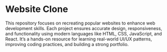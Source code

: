 # Website Clone
This repository focuses on recreating popular websites to enhance web development skills. Each project ensures accurate design, responsiveness, and functionality using modern languages like HTML, CSS, JavaScript, and React. It’s a hands-on resource for learning real-world UI/UX patterns, improving coding practices, and building a strong portfolio.

